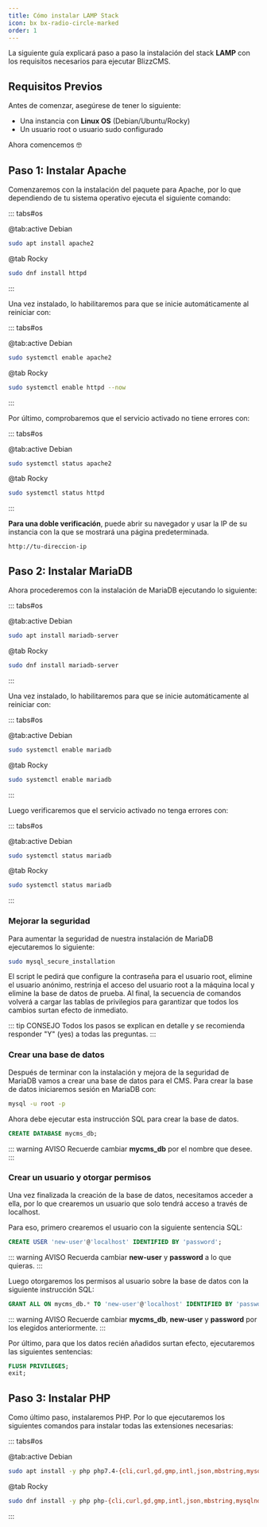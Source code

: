 ```yaml
---
title: Cómo instalar LAMP Stack
icon: bx bx-radio-circle-marked
order: 1
---
```


La siguiente guía explicará paso a paso la instalación del stack **LAMP** con los requisitos necesarios para ejecutar BlizzCMS.

## Requisitos Previos

Antes de comenzar, asegúrese de tener lo siguiente:

- Una instancia con **Linux OS** (Debian/Ubuntu/Rocky)
- Un usuario root o usuario sudo configurado

Ahora comencemos :nerd_face:

## Paso 1: Instalar Apache

Comenzaremos con la instalación del paquete para Apache, por lo que dependiendo de tu sistema operativo ejecuta el siguiente comando:

::: tabs#os

@tab:active Debian

```bash
sudo apt install apache2
```

@tab Rocky

```bash
sudo dnf install httpd
```

:::

Una vez instalado, lo habilitaremos para que se inicie automáticamente al reiniciar con:

::: tabs#os

@tab:active Debian

```bash
sudo systemctl enable apache2
```

@tab Rocky

```bash
sudo systemctl enable httpd --now
```

:::

Por último, comprobaremos que el servicio activado no tiene errores con:

::: tabs#os

@tab:active Debian

```bash
sudo systemctl status apache2
```

@tab Rocky

```bash
sudo systemctl status httpd
```

:::

**Para una doble verificación**, puede abrir su navegador y usar la IP de su instancia con la que se mostrará una página predeterminada.

```
http://tu-direccion-ip
```

## Paso 2: Instalar MariaDB

Ahora procederemos con la instalación de MariaDB ejecutando lo siguiente:

::: tabs#os

@tab:active Debian

```bash
sudo apt install mariadb-server
```

@tab Rocky

```bash
sudo dnf install mariadb-server
```

:::

Una vez instalado, lo habilitaremos para que se inicie automáticamente al reiniciar con:

::: tabs#os

@tab:active Debian

```bash
sudo systemctl enable mariadb
```

@tab Rocky

```bash
sudo systemctl enable mariadb
```

:::

Luego verificaremos que el servicio activado no tenga errores con:

::: tabs#os

@tab:active Debian

```bash
sudo systemctl status mariadb
```

@tab Rocky

```bash
sudo systemctl status mariadb
```

:::

### Mejorar la seguridad

Para aumentar la seguridad de nuestra instalación de MariaDB ejecutaremos lo siguiente:

```bash
sudo mysql_secure_installation
```

El script le pedirá que configure la contraseña para el usuario root, elimine el usuario anónimo, restrinja el acceso del usuario root a la máquina local y elimine la base de datos de prueba. Al final, la secuencia de comandos volverá a cargar las tablas de privilegios para garantizar que todos los cambios surtan efecto de inmediato.

::: tip CONSEJO
Todos los pasos se explican en detalle y se recomienda responder "Y" (yes) a todas las preguntas.
:::

### Crear una base de datos

Después de terminar con la instalación y mejora de la seguridad de MariaDB vamos a crear una base de datos para el CMS. Para crear la base de datos iniciaremos sesión en MariaDB con:

```bash
mysql -u root -p
```

Ahora debe ejecutar esta instrucción SQL para crear la base de datos.

```sql
CREATE DATABASE mycms_db;
```

::: warning AVISO
Recuerde cambiar **mycms_db** por el nombre que desee.
:::

### Crear un usuario y otorgar permisos

Una vez finalizada la creación de la base de datos, necesitamos acceder a ella, por lo que crearemos un usuario que solo tendrá acceso a través de localhost.

Para eso, primero crearemos el usuario con la siguiente sentencia SQL:

```sql
CREATE USER 'new-user'@'localhost' IDENTIFIED BY 'password';
```

::: warning AVISO
Recuerda cambiar **new-user** y **password** a lo que quieras.
:::

Luego otorgaremos los permisos al usuario sobre la base de datos con la siguiente instrucción SQL:

```sql
GRANT ALL ON mycms_db.* TO 'new-user'@'localhost' IDENTIFIED BY 'password';
```

::: warning AVISO
Recuerde cambiar **mycms_db**, **new-user** y **password** por los elegidos anteriormente.
:::

Por último, para que los datos recién añadidos surtan efecto, ejecutaremos las siguientes sentencias:

```sql
FLUSH PRIVILEGES;
exit;
```

## Paso 3: Instalar PHP

Como último paso, instalaremos PHP. Por lo que ejecutaremos los siguientes comandos para instalar todas las extensiones necesarias:

::: tabs#os

@tab:active Debian

```bash
sudo apt install -y php php7.4-{cli,curl,gd,gmp,intl,json,mbstring,mysqlnd,openssl,soap,xml}
```

@tab Rocky

```bash
sudo dnf install -y php php-{cli,curl,gd,gmp,intl,json,mbstring,mysqlnd,openssl,soap,xml}
```

:::
